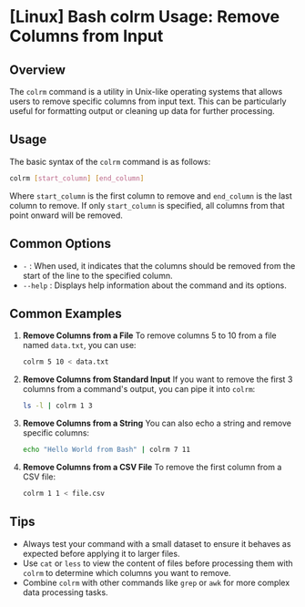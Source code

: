 # [Linux] Bash colrm Usage: Remove Columns from Input

## Overview
The `colrm` command is a utility in Unix-like operating systems that allows users to remove specific columns from input text. This can be particularly useful for formatting output or cleaning up data for further processing.

## Usage
The basic syntax of the `colrm` command is as follows:

```bash
colrm [start_column] [end_column]
```

Where `start_column` is the first column to remove and `end_column` is the last column to remove. If only `start_column` is specified, all columns from that point onward will be removed.

## Common Options
- `-` : When used, it indicates that the columns should be removed from the start of the line to the specified column.
- `--help` : Displays help information about the command and its options.

## Common Examples

1. **Remove Columns from a File**
   To remove columns 5 to 10 from a file named `data.txt`, you can use:
   ```bash
   colrm 5 10 < data.txt
   ```

2. **Remove Columns from Standard Input**
   If you want to remove the first 3 columns from a command's output, you can pipe it into `colrm`:
   ```bash
   ls -l | colrm 1 3
   ```

3. **Remove Columns from a String**
   You can also echo a string and remove specific columns:
   ```bash
   echo "Hello World from Bash" | colrm 7 11
   ```

4. **Remove Columns from a CSV File**
   To remove the first column from a CSV file:
   ```bash
   colrm 1 1 < file.csv
   ```

## Tips
- Always test your command with a small dataset to ensure it behaves as expected before applying it to larger files.
- Use `cat` or `less` to view the content of files before processing them with `colrm` to determine which columns you want to remove.
- Combine `colrm` with other commands like `grep` or `awk` for more complex data processing tasks.